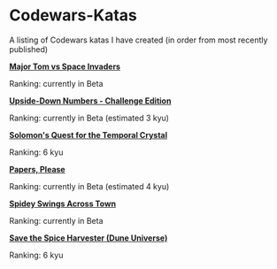 # Codewars-Katas
A listing of Codewars katas I have created (in order from most recently published)

[**Major Tom vs Space Invaders**](https://www.codewars.com/kata/59fabc2406d5b638f200004a)

Ranking: currently in Beta

[**Upside-Down Numbers - Challenge Edition**](https://www.codewars.com/kata/59f98052120be4abfa000304)

Ranking: currently in Beta (estimated 3 kyu)

[**Solomon's Quest for the Temporal Crystal**](https://www.codewars.com/kata/59d7c910f703c460a2000034)

Ranking: 6 kyu

[**Papers, Please**](https://www.codewars.com/kata/59d582cafbdd0b7ef90000a0)

Ranking: currently in Beta (estimated 4 kyu)

[**Spidey Swings Across Town**](https://www.codewars.com/kata/59cda1eda25c8c4ffd000081)

Ranking: currently in Beta

[**Save the Spice Harvester (Dune Universe)**](https://www.codewars.com/kata/587d7544f1be39c48c000109)

Ranking: 6 kyu
